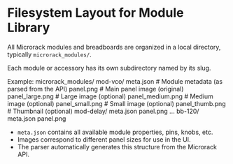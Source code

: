# Filesystem Layout for Module Library

All Microrack modules and breadboards are organized in a local directory, typically `microrack_modules/`.

Each module or accessory has its own subdirectory named by its slug.

Example:
microrack_modules/
mod-vco/
meta.json # Module metadata (as parsed from the API)
panel.png # Main panel image (original)
panel_large.png # Large image (optional)
panel_medium.png # Medium image (optional)
panel_small.png # Small image (optional)
panel_thumb.png # Thumbnail (optional)
mod-delay/
meta.json
panel.png
...
bb-120/
meta.json
panel.png


- `meta.json` contains all available module properties, pins, knobs, etc.
- Images correspond to different panel sizes for use in the UI.
- The parser automatically generates this structure from the Microrack API.

